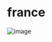 # france
![image](https://github.com/thatonepuggo/germany/assets/42193477/73a75e2c-bb7d-4298-b0f3-46ea14ff28c2)
